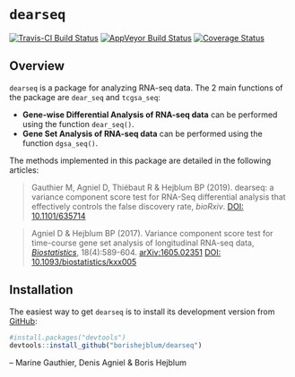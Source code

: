 
<!-- README.md is generated from README.Rmd. Please edit that file -->

# `dearseq`

<!-- [![CRAN_Status_Badge](http://www.r-pkg.org/badges/version/dearseq)](https://cran.r-project.org/package=dearseq) -->

[![Travis-CI Build
Status](https://travis-ci.org/borishejblum/dearseq.svg?branch=master)](https://travis-ci.org/borishejblum/dearseq)
[![AppVeyor Build
Status](https://ci.appveyor.com/api/projects/status/github/borishejblum/dearseq?branch=master&svg=true)](https://ci.appveyor.com/project/borishejblum/dearseq)
[![Coverage
Status](https://img.shields.io/codecov/c/github/borishejblum/dearseq/master.svg)](https://codecov.io/github/borishejblum/dearseq?branch=master)
<!-- [![Downloads](https://cranlogs.r-pkg.org/badges/dearseq?color=blue)](https://www.r-pkg.org/pkg/dearseq) -->

## Overview

`dearseq` is a package for analyzing RNA-seq data. The 2 main functions
of the package are `dear_seq` and `tcgsa_seq`:

  - **Gene-wise Differential Analysis of RNA-seq data** can be performed
    using the function `dear_seq()`.
  - **Gene Set Analysis of RNA-seq data** can be performed using the
    function `dgsa_seq()`.

The methods implemented in this package are detailed in the following
articles:

> Gauthier M, Agniel D, Thiébaut R & Hejblum BP (2019). dearseq: a
> variance component score test for RNA-Seq differential analysis that
> effectively controls the false discovery rate, *bioRxiv*.
> [DOI: 10.1101/635714](https://doi.org/10.1101/635714)

> Agniel D & Hejblum BP (2017). Variance component score test for
> time-course gene set analysis of longitudinal RNA-seq data,
> [*Biostatistics*](https://academic.oup.com/biostatistics/article-abstract/18/4/589/3065599),
> 18(4):589-604. [arXiv:1605.02351](https://arxiv.org/abs/1605.02351v4)
> [DOI: 10.1093/biostatistics/kxx005](https://doi.org/10.1093/biostatistics/kxx005)

## Installation

The easiest way to get `dearseq` is to install its development version
from [GitHub](https://github.com/borishejblum/dearseq):

``` r
#install.packages("devtools")
devtools::install_github("borishejblum/dearseq")
```

– Marine Gauthier, Denis Agniel & Boris Hejblum
